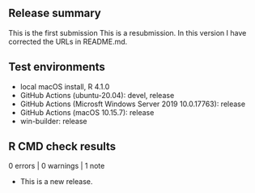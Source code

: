 ## Release summary

This is the first submission
This is a resubmission. In this version I have corrected the URLs in README.md.

## Test environments

* local macOS install, R 4.1.0
* GitHub Actions (ubuntu-20.04): devel, release
* GitHub Actions (Microsft Windows Server 2019 10.0.17763): release
* GitHub Actions (macOS 10.15.7): release
* win-builder: release

## R CMD check results

0 errors | 0 warnings | 1 note

* This is a new release.
